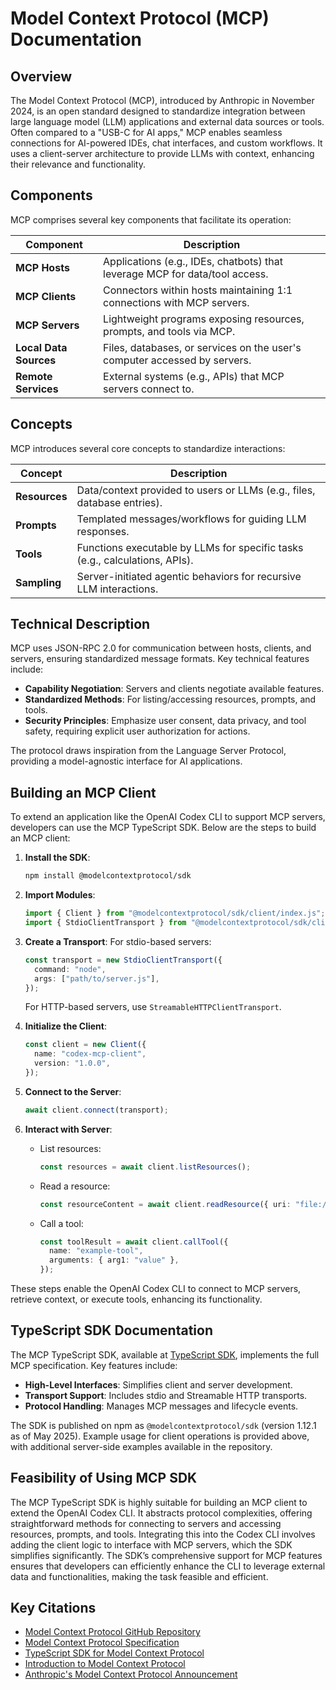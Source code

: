 # Model Context Protocol (MCP) Documentation

## Overview
The Model Context Protocol (MCP), introduced by Anthropic in November 2024, is an open standard designed to standardize integration between large language model (LLM) applications and external data sources or tools. Often compared to a "USB-C for AI apps," MCP enables seamless connections for AI-powered IDEs, chat interfaces, and custom workflows. It uses a client-server architecture to provide LLMs with context, enhancing their relevance and functionality.

## Components
MCP comprises several key components that facilitate its operation:

| Component          | Description                                                                 |
|--------------------|-----------------------------------------------------------------------------|
| **MCP Hosts**      | Applications (e.g., IDEs, chatbots) that leverage MCP for data/tool access.  |
| **MCP Clients**    | Connectors within hosts maintaining 1:1 connections with MCP servers.        |
| **MCP Servers**    | Lightweight programs exposing resources, prompts, and tools via MCP.         |
| **Local Data Sources** | Files, databases, or services on the user's computer accessed by servers. |
| **Remote Services** | External systems (e.g., APIs) that MCP servers connect to.                  |

## Concepts
MCP introduces several core concepts to standardize interactions:

| Concept       | Description                                                                 |
|---------------|-----------------------------------------------------------------------------|
| **Resources** | Data/context provided to users or LLMs (e.g., files, database entries).     |
| **Prompts**   | Templated messages/workflows for guiding LLM responses.                     |
| **Tools**     | Functions executable by LLMs for specific tasks (e.g., calculations, APIs). |
| **Sampling**  | Server-initiated agentic behaviors for recursive LLM interactions.          |

## Technical Description
MCP uses JSON-RPC 2.0 for communication between hosts, clients, and servers, ensuring standardized message formats. Key technical features include:

- **Capability Negotiation**: Servers and clients negotiate available features.
- **Standardized Methods**: For listing/accessing resources, prompts, and tools.
- **Security Principles**: Emphasize user consent, data privacy, and tool safety, requiring explicit user authorization for actions.

The protocol draws inspiration from the Language Server Protocol, providing a model-agnostic interface for AI applications.

## Building an MCP Client
To extend an application like the OpenAI Codex CLI to support MCP servers, developers can use the MCP TypeScript SDK. Below are the steps to build an MCP client:

1. **Install the SDK**:
   ```bash
   npm install @modelcontextprotocol/sdk
   ```

2. **Import Modules**:
   ```typescript
   import { Client } from "@modelcontextprotocol/sdk/client/index.js";
   import { StdioClientTransport } from "@modelcontextprotocol/sdk/client/stdio.js";
   ```

3. **Create a Transport**:
   For stdio-based servers:
   ```typescript
   const transport = new StdioClientTransport({
     command: "node",
     args: ["path/to/server.js"],
   });
   ```
   For HTTP-based servers, use `StreamableHTTPClientTransport`.

4. **Initialize the Client**:
   ```typescript
   const client = new Client({
     name: "codex-mcp-client",
     version: "1.0.0",
   });
   ```

5. **Connect to the Server**:
   ```typescript
   await client.connect(transport);
   ```

6. **Interact with Server**:
   - List resources:
     ```typescript
     const resources = await client.listResources();
     ```
   - Read a resource:
     ```typescript
     const resourceContent = await client.readResource({ uri: "file:///example.txt" });
     ```
   - Call a tool:
     ```typescript
     const toolResult = await client.callTool({
       name: "example-tool",
       arguments: { arg1: "value" },
     });
     ```

These steps enable the OpenAI Codex CLI to connect to MCP servers, retrieve context, or execute tools, enhancing its functionality.

## TypeScript SDK Documentation
The MCP TypeScript SDK, available at [TypeScript SDK](https://github.com/modelcontextprotocol/typescript-sdk), implements the full MCP specification. Key features include:

- **High-Level Interfaces**: Simplifies client and server development.
- **Transport Support**: Includes stdio and Streamable HTTP transports.
- **Protocol Handling**: Manages MCP messages and lifecycle events.

The SDK is published on npm as `@modelcontextprotocol/sdk` (version 1.12.1 as of May 2025). Example usage for client operations is provided above, with additional server-side examples available in the repository.

## Feasibility of Using MCP SDK
The MCP TypeScript SDK is highly suitable for building an MCP client to extend the OpenAI Codex CLI. It abstracts protocol complexities, offering straightforward methods for connecting to servers and accessing resources, prompts, and tools. Integrating this into the Codex CLI involves adding the client logic to interface with MCP servers, which the SDK simplifies significantly. The SDK’s comprehensive support for MCP features ensures that developers can efficiently enhance the CLI to leverage external data and functionalities, making the task feasible and efficient.

## Key Citations
- [Model Context Protocol GitHub Repository](https://github.com/modelcontextprotocol)
- [Model Context Protocol Specification](https://spec.modelcontextprotocol.io)
- [TypeScript SDK for Model Context Protocol](https://github.com/modelcontextprotocol/typescript-sdk)
- [Introduction to Model Context Protocol](https://modelcontextprotocol.io/introduction)
- [Anthropic's Model Context Protocol Announcement](https://www.anthropic.com/news/model-context-protocol)